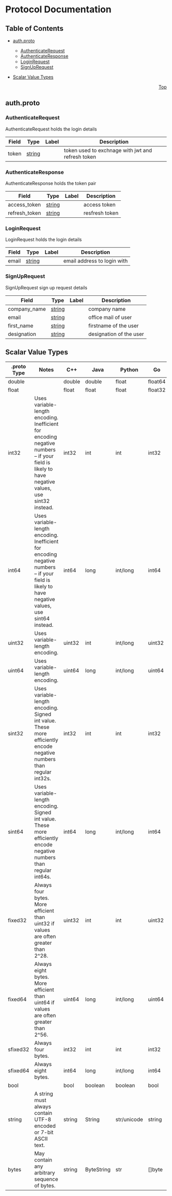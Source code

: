 # Protocol Documentation
<a name="top"></a>

## Table of Contents

- [auth.proto](#auth.proto)
    - [AuthenticateRequest](#v1.auth.AuthenticateRequest)
    - [AuthenticateResponse](#v1.auth.AuthenticateResponse)
    - [LoginRequest](#v1.auth.LoginRequest)
    - [SignUpRequest](#v1.auth.SignUpRequest)
  
- [Scalar Value Types](#scalar-value-types)



<a name="auth.proto"></a>
<p align="right"><a href="#top">Top</a></p>

## auth.proto



<a name="v1.auth.AuthenticateRequest"></a>

### AuthenticateRequest
AuthenticateRequest holds the login details


| Field | Type | Label | Description |
| ----- | ---- | ----- | ----------- |
| token | [string](#string) |  | token used to exchnage with jwt and refresh token |






<a name="v1.auth.AuthenticateResponse"></a>

### AuthenticateResponse
AuthenticateResponse holds the token pair


| Field | Type | Label | Description |
| ----- | ---- | ----- | ----------- |
| access_token | [string](#string) |  | access token |
| refresh_token | [string](#string) |  | resfresh token |






<a name="v1.auth.LoginRequest"></a>

### LoginRequest
LoginRequest holds the login details


| Field | Type | Label | Description |
| ----- | ---- | ----- | ----------- |
| email | [string](#string) |  | email address to login with |






<a name="v1.auth.SignUpRequest"></a>

### SignUpRequest
SignUpRequest sign up request details


| Field | Type | Label | Description |
| ----- | ---- | ----- | ----------- |
| company_name | [string](#string) |  | company name |
| email | [string](#string) |  | office mail of user |
| first_name | [string](#string) |  | firstname of the user |
| designation | [string](#string) |  | designation of the user |





 

 

 

 



## Scalar Value Types

| .proto Type | Notes | C++ | Java | Python | Go | C# | PHP | Ruby |
| ----------- | ----- | --- | ---- | ------ | -- | -- | --- | ---- |
| <a name="double" /> double |  | double | double | float | float64 | double | float | Float |
| <a name="float" /> float |  | float | float | float | float32 | float | float | Float |
| <a name="int32" /> int32 | Uses variable-length encoding. Inefficient for encoding negative numbers – if your field is likely to have negative values, use sint32 instead. | int32 | int | int | int32 | int | integer | Bignum or Fixnum (as required) |
| <a name="int64" /> int64 | Uses variable-length encoding. Inefficient for encoding negative numbers – if your field is likely to have negative values, use sint64 instead. | int64 | long | int/long | int64 | long | integer/string | Bignum |
| <a name="uint32" /> uint32 | Uses variable-length encoding. | uint32 | int | int/long | uint32 | uint | integer | Bignum or Fixnum (as required) |
| <a name="uint64" /> uint64 | Uses variable-length encoding. | uint64 | long | int/long | uint64 | ulong | integer/string | Bignum or Fixnum (as required) |
| <a name="sint32" /> sint32 | Uses variable-length encoding. Signed int value. These more efficiently encode negative numbers than regular int32s. | int32 | int | int | int32 | int | integer | Bignum or Fixnum (as required) |
| <a name="sint64" /> sint64 | Uses variable-length encoding. Signed int value. These more efficiently encode negative numbers than regular int64s. | int64 | long | int/long | int64 | long | integer/string | Bignum |
| <a name="fixed32" /> fixed32 | Always four bytes. More efficient than uint32 if values are often greater than 2^28. | uint32 | int | int | uint32 | uint | integer | Bignum or Fixnum (as required) |
| <a name="fixed64" /> fixed64 | Always eight bytes. More efficient than uint64 if values are often greater than 2^56. | uint64 | long | int/long | uint64 | ulong | integer/string | Bignum |
| <a name="sfixed32" /> sfixed32 | Always four bytes. | int32 | int | int | int32 | int | integer | Bignum or Fixnum (as required) |
| <a name="sfixed64" /> sfixed64 | Always eight bytes. | int64 | long | int/long | int64 | long | integer/string | Bignum |
| <a name="bool" /> bool |  | bool | boolean | boolean | bool | bool | boolean | TrueClass/FalseClass |
| <a name="string" /> string | A string must always contain UTF-8 encoded or 7-bit ASCII text. | string | String | str/unicode | string | string | string | String (UTF-8) |
| <a name="bytes" /> bytes | May contain any arbitrary sequence of bytes. | string | ByteString | str | []byte | ByteString | string | String (ASCII-8BIT) |

